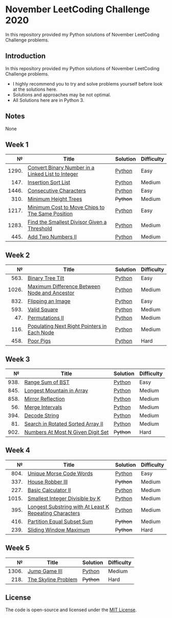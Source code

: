 # November LeetCoding Challenge 2020
In this repository provided my Python solutions of November LeetCoding Challenge problems.

## Introduction
In this repository provided my Python solutions of November LeetCoding Challenge problems. 
- I highly recommend you to try and solve problems yourself before look at the solutions here.
- Solutions and approaches may be not optimal.
- All Solutions here are in Python 3.

## Notes
None

## Week 1
|№|Title|Solution|Difficulty|
| ----: | --- | --- | --- |
|1290.|[Convert Binary Number in a Linked List to Integer](https://leetcode.com/problems/convert-binary-number-in-a-linked-list-to-integer/)|[Python](/Easy/1290.ConvertBinaryNumberinaLinkedListtoInteger.py)|Easy|
|147.|[Insertion Sort List](https://leetcode.com/problems/insertion-sort-list/)|[Python](/Medium/147.InsertionSortList.py)|Medium|
|1446.|[Consecutive Characters](https://leetcode.com/problems/consecutive-characters/)|[Python](/Easy/1446.ConsecutiveCharacters.py)|Easy|
|310.|[Minimum Height Trees](https://leetcode.com/problems/minimum-height-trees/)|~~Python~~|Medium|
|1217.|[Minimum Cost to Move Chips to The Same Position](https://leetcode.com/problems/minimum-cost-to-move-chips-to-the-same-position/)|[Python](/Easy/1217.MinimumCosttoMoveChipstoTheSamePosition.py)|Easy|
|1283.|[Find the Smallest Divisor Given a Threshold](https://leetcode.com/problems/find-the-smallest-divisor-given-a-threshold/)|[Python](/Medium/1283.FindtheSmallestDivisorGivenaThreshold.py)|Medium|
|445.|[Add Two Numbers II](https://leetcode.com/problems/add-two-numbers-ii/)|[Python](/Medium/445.AddTwoNumbersII.py)|Medium|

## Week 2
|№|Title|Solution|Difficulty|
| ----: | --- | --- | --- |
|563.|[Binary Tree Tilt](https://leetcode.com/problems/binary-tree-tilt/)|[Python](/Easy/563.BinaryTreeTilt.py)|Easy|
|1026.|[Maximum Difference Between Node and Ancestor](https://leetcode.com/problems/maximum-difference-between-node-and-ancestor/)|[Python](/Medium/1026.MaximumDifferenceBetweenNodeandAncestor.py)|Medium|
|832.|[Flipping an Image](https://leetcode.com/problems/flipping-an-image/)|[Python](/Easy/832.FlippinganImage.py)|Easy|
|593.|[Valid Square](https://leetcode.com/problems/valid-square/)|[Python](/Medium/593.ValidSquare.py)|Medium|
|47.|[Permutations II](https://leetcode.com/problems/permutations-ii/)|[Python](/Medium/47.PermutationsII.py)|Medium|
|116.|[Populating Next Right Pointers in Each Node](https://leetcode.com/problems/populating-next-right-pointers-in-each-node/)|[Python](/Medium/116.PopulatingNextRightPointersinEachNode.py)|Medium|
|458.|[Poor Pigs](https://leetcode.com/problems/poor-pigs/)|[Python](/Hard/458.PoorPigs.py)|Hard|

## Week 3
|№|Title|Solution|Difficulty|
| ----: | --- | --- | --- |
|938.|[Range Sum of BST](https://leetcode.com/problems/range-sum-of-bst/)|[Python](/Easy/938.RangeSumofBST(Optimized).py)|Easy|
|845.|[Longest Mountain in Array](https://leetcode.com/problems/longest-mountain-in-array/)|[Python](/Medium/845.LongestMountaininArray.py)|Medium|
|858.|[Mirror Reflection](https://leetcode.com/problems/mirror-reflection/)|[Python](/Medium/858.MirrorReflection.py)|Medium|
|56.|[Merge Intervals](https://leetcode.com/problems/merge-intervals/)|[Python](/Medium/56.MergeIntervals.py)|Medium|
|394.|[Decode String](https://leetcode.com/problems/decode-string/)|[Python](/Medium/394.DecodeString.py)|Medium|
|81.|[Search in Rotated Sorted Array II](https://leetcode.com/problems/search-in-rotated-sorted-array-ii/)|[Python](/Medium/81.SearchinRotatedSortedArrayII.py)|Medium|
|902.|[Numbers At Most N Given Digit Set](https://leetcode.com/problems/numbers-at-most-n-given-digit-set/)|~~Python~~|Hard|

## Week 4
|№|Title|Solution|Difficulty|
| ----: | --- | --- | --- |
|804.|[Unique Morse Code Words](https://leetcode.com/problems/unique-morse-code-words/)|[Python](/Easy/804.UniqueMorseCodeWords.py)|Easy|
|337.|[House Robber III](https://leetcode.com/problems/house-robber-iii/)|~~Python~~|Medium|
|227.|[Basic Calculator II](https://leetcode.com/problems/basic-calculator-ii/)|[Python](/Medium/227.BasicCalculatorII.py)|Medium|
|1015.|[Smallest Integer Divisible by K](https://leetcode.com/problems/smallest-integer-divisible-by-k/)|[Python](/Medium/1015.SmallestIntegerDivisiblebyK.py)|Medium|
|395.|[Longest Substring with At Least K Repeating Characters](https://leetcode.com/problems/longest-substring-with-at-least-k-repeating-characters/)|[Python](/Medium/395.LongestSubstringwithAtLeastKRepeatingCharacters.py)|Medium|
|416.|[Partition Equal Subset Sum](https://leetcode.com/problems/partition-equal-subset-sum/)|~~Python~~|Medium|
|239.|[Sliding Window Maximum](https://leetcode.com/problems/sliding-window-maximum/)|~~Python~~|Hard|

## Week 5
|№|Title|Solution|Difficulty|
| ----: | --- | --- | --- |
|1306.|[Jump Game III](https://leetcode.com/problems/jump-game-iii/)|[Python](/Medium/1306.JumpGameIII.py)|Medium|
|218.|[The Skyline Problem](https://leetcode.com/problems/the-skyline-problem/)|~~Python~~|Hard|

## License
The code is open-source and licensed under the [MIT License](/LICENSE).
